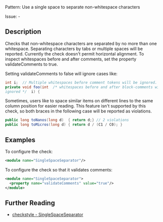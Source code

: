 Pattern: Use a single space to separate non-whitespace characters

Issue: -

## Description

Checks that non-whitespace characters are separated by no more than one whitespace. Separating characters by tabs or multiple spaces will be reported. Currently the check doesn't permit horizontal alignment. To inspect whitespaces before and after comments, set the property validateComments to true. 

Setting validateComments to false will ignore cases like: 


```java
int i;  // Multiple whitespaces before comment tokens will be ignored.
private void foo(int  /* whitespaces before and after block-comments will be
ignored */  i) {
```
        

Sometimes, users like to space similar items on different lines to the same column position for easier reading. This feature isn't supported by this check, so both braces in the following case will be reported as violations. 


```java
public long toNanos(long d)  { return d;} // 2 violations
public long toMicros(long d) { return d / (C1 / C0); }
```
        

## Examples

To configure the check: 


```xml
<module name="SingleSpaceSeparator"/>
```
        

To configure the check so that it validates comments: 


```xml
<module name="SingleSpaceSeparator">
  <property name="validateComments" value="true"/>
</module>
```

## Further Reading

* [checkstyle - SingleSpaceSeparator](http://checkstyle.sourceforge.net/config_whitespace.html#SingleSpaceSeparator)
